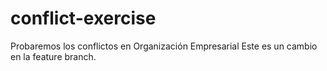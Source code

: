 # conflict-exercise
Probaremos los conflictos en Organización Empresarial
Este es un cambio en la feature branch.